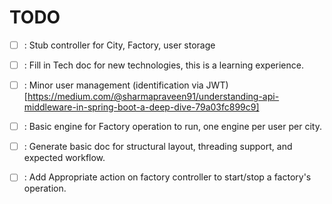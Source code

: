 # TODO 

* [ ] : Stub controller for City, Factory, user storage
* [ ] : Fill in Tech doc for new technologies, this is a learning experience.
* [ ] : Minor user management (identification via JWT)[https://medium.com/@sharmapraveen91/understanding-api-middleware-in-spring-boot-a-deep-dive-79a03fc899c9]
* [ ] : Basic engine for Factory operation to run, one engine per user per city.
* [ ] : Generate basic doc for structural layout, threading support, and expected workflow.
* [ ] : Add Appropriate action on factory controller to start/stop a factory's operation.

